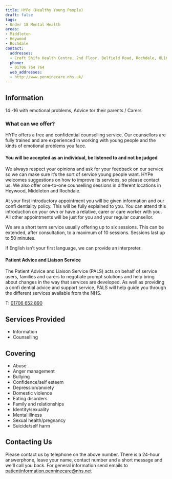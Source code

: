 ```yaml
---
title: HYPe (Healthy Young People)
draft: false
tags:
- Under 18 Mental Health
areas:
- Middleton
- Heywood
- Rochdale
contact:
  addresses:
  - Croft Shifa Health Centre, 2nd Floor, Belfield Road, Rochdale, OL16 2UY
  phone:
  - 01706 764 764
  web_addresses:
  - http://www.penninecare.nhs.uk/
---
```


## Information

14 -16 with emotional problems, Advice tor their parents / Carers

### What can we offer?

HYPe offers a free and confidential counselling service.  Our counsellors are
fully trained and are experienced in working with young people and the kinds of
emotional problems you face.

#### You will be accepted as an individual, be listened to and not be judged

We always respect your opinions and ask for your feedback on our service so we
can make sure it’s the sort of service young people want. HYPe welcomes
suggestions on how to improve its services, so please contact us.  We also
offer one-to-one counselling sessions in different locations in Heywood,
Middleton and Rochdale.

At your first introductory appointment you will be given information and our
confi dentiality policy. This will be fully explained to you. You can attend
this introduction on your own or have a relative, carer or care worker with
you. All other appointments will be just for you and your regular counsellor.

We are a short term service usually offering up to six sessions. This can be
extended, after consultation, to a maximum of 10 sessions. Sessions last up to
50 minutes.

If English isn’t your first language, we can provide an interpreter.


#### Patient Advice and Liaison Service

The Patient Advice and Liaison Service (PALS) acts on behalf of service users,
families and carers to negotiate prompt solutions and help bring about changes
in the way that services are developed. As well as providing a confi dential
advice and support service, PALS will help guide you through the different
services available from the NHS. 

T: [01706 652 890](tel:01706652890)


## Services Provided

* Information
* Counselling

## Covering

* Abuse
* Anger management
* Bullying
* Confidence/self esteem
* Depression/anxiety
* Domestic violence
* Eating disorders
* Family and relationships
* Identity/sexuality
* Mental illness
* Sexual health/pregnancy
* Suicide/self harm

## Contacting Us

Please contact us by telephone on the above number. There is a 24-hour
answerphone, leave your name, contact number and a short message and we'll call
you back. For general information send emails to patientinformation.penninecare@nhs.net
